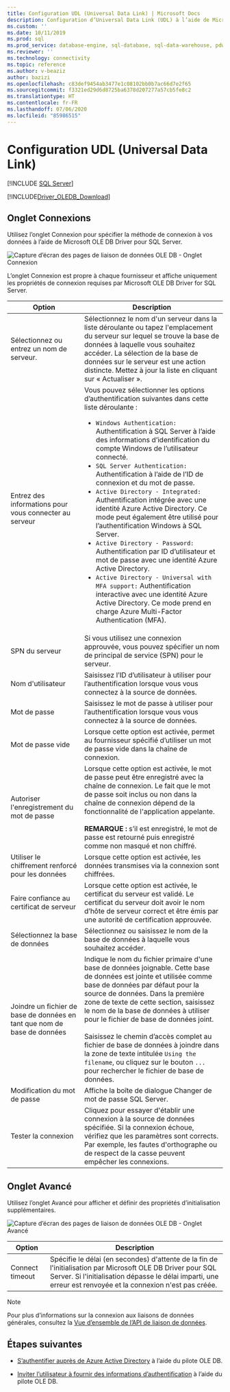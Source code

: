 ```yaml
---
title: Configuration UDL (Universal Data Link) | Microsoft Docs
description: Configuration d’Universal Data Link (UDL) à l’aide de Microsoft OLE DB Driver pour SQL Server
ms.custom: ''
ms.date: 10/11/2019
ms.prod: sql
ms.prod_service: database-engine, sql-database, sql-data-warehouse, pdw
ms.reviewer: ''
ms.technology: connectivity
ms.topic: reference
ms.author: v-beaziz
author: bazizi
ms.openlocfilehash: c83def9454ab3477e1c08102bb0b7ac66d7e2f65
ms.sourcegitcommit: f3321ed29d6d8725ba6378d207277a57cb5fe8c2
ms.translationtype: HT
ms.contentlocale: fr-FR
ms.lasthandoff: 07/06/2020
ms.locfileid: "85986515"
---
```

# <a name="universal-data-link-udl-configuration"></a>Configuration UDL (Universal Data Link)
[!INCLUDE [SQL Server](../../../includes/applies-to-version/sql-asdb-asdbmi-asa-pdw.md)]

[!INCLUDE[Driver_OLEDB_Download](../../../includes/driver_oledb_download.md)]

## <a name="connection-tab"></a>Onglet Connexions
Utilisez l’onglet Connexion pour spécifier la méthode de connexion à vos données à l’aide de Microsoft OLE DB Driver pour SQL Server.

![Capture d’écran des pages de liaison de données OLE DB - Onglet Connexion](../media/data-link-pages-connection-tab.png)

L’onglet Connexion est propre à chaque fournisseur et affiche uniquement les propriétés de connexion requises par Microsoft OLE DB Driver for SQL Server.

|Option|Description|
|---   |---        |
|Sélectionnez ou entrez un nom de serveur.|Sélectionnez le nom d'un serveur dans la liste déroulante ou tapez l'emplacement du serveur sur lequel se trouve la base de données à laquelle vous souhaitez accéder. La sélection de la base de données sur le serveur est une action distincte. Mettez à jour la liste en cliquant sur « Actualiser ».
|Entrez des informations pour vous connecter au serveur|Vous pouvez sélectionner les options d’authentification suivantes dans cette liste déroulante : <ul><li>`Windows Authentication:` Authentification à SQL Server à l’aide des informations d’identification du compte Windows de l’utilisateur connecté.</li><li>`SQL Server Authentication:` Authentification à l’aide de l’ID de connexion et du mot de passe.</li><li>`Active Directory - Integrated:` Authentification intégrée avec une identité Azure Active Directory. Ce mode peut également être utilisé pour l’authentification Windows à SQL Server.</li><li>`Active Directory - Password:` Authentification par ID d’utilisateur et mot de passe avec une identité Azure Active Directory.</li><li>`Active Directory - Universal with MFA support:` Authentification interactive avec une identité Azure Active Directory. Ce mode prend en charge Azure Multi-Factor Authentication (MFA).</li></ul>|
|SPN du serveur|Si vous utilisez une connexion approuvée, vous pouvez spécifier un nom de principal de service (SPN) pour le serveur.|
|Nom d'utilisateur|Saisissez l’ID d’utilisateur à utiliser pour l’authentification lorsque vous vous connectez à la source de données.|
|Mot de passe|Saisissez le mot de passe à utiliser pour l’authentification lorsque vous vous connectez à la source de données.|
|Mot de passe vide|Lorsque cette option est activée, permet au fournisseur spécifié d’utiliser un mot de passe vide dans la chaîne de connexion.|
|Autoriser l'enregistrement du mot de passe|Lorsque cette option est activée, le mot de passe peut être enregistré avec la chaîne de connexion. Le fait que le mot de passe soit inclus ou non dans la chaîne de connexion dépend de la fonctionnalité de l'application appelante. <br/><br/>**REMARQUE :** s’il est enregistré, le mot de passe est retourné puis enregistré comme non masqué et non chiffré.|
|Utiliser le chiffrement renforcé pour les données|Lorsque cette option est activée, les données transmises via la connexion sont chiffrées.|
|Faire confiance au certificat de serveur|Lorsque cette option est activée, le certificat du serveur est validé. Le certificat du serveur doit avoir le nom d’hôte de serveur correct et être émis par une autorité de certification approuvée.|
|Sélectionnez la base de données|Sélectionnez ou saisissez le nom de la base de données à laquelle vous souhaitez accéder.|
|Joindre un fichier de base de données en tant que nom de base de données|Indique le nom du fichier primaire d'une base de données joignable. Cette base de données est jointe et utilisée comme base de données par défaut pour la source de données. Dans la première zone de texte de cette section, saisissez le nom de la base de données à utiliser pour le fichier de base de données joint.<br/><br/>Saisissez le chemin d’accès complet au fichier de base de données à joindre dans la zone de texte intitulée `Using the filename`, ou cliquez sur le bouton `...` pour rechercher le fichier de base de données.|
|Modification du mot de passe|Affiche la boîte de dialogue Changer de mot de passe SQL Server. |
|Tester la connexion|Cliquez pour essayer d'établir une connexion à la source de données spécifiée. Si la connexion échoue, vérifiez que les paramètres sont corrects. Par exemple, les fautes d'orthographe ou de respect de la casse peuvent empêcher les connexions.|

## <a name="advanced-tab"></a>Onglet Avancé
Utilisez l’onglet Avancé pour afficher et définir des propriétés d’initialisation supplémentaires.

![Capture d’écran des pages de liaison de données OLE DB - Onglet Avancé](../media/data-link-pages-advanced-tab.png)

|Option|Description|
|---   |---        |
| Connect timeout | Spécifie le délai (en secondes) d'attente de la fin de l'initialisation par Microsoft OLE DB Driver pour SQL Server. Si l'initialisation dépasse le délai imparti, une erreur est renvoyée et la connexion n'est pas créée.|


> [!NOTE]  
>  Pour plus d’informations sur la connexion aux liaisons de données générales, consultez la [Vue d’ensemble de l’API de liaison de données](https://go.microsoft.com/fwlink/?linkid=2067432).

## <a name="next-steps"></a>Étapes suivantes
- [S’authentifier auprès de Azure Active Directory](../features/using-azure-active-directory.md) à l’aide du pilote OLE DB.

- [Inviter l’utilisateur à fournir des informations d’authentification](../help-topics/sql-server-login-dialog.md) à l’aide du pilote OLE DB.